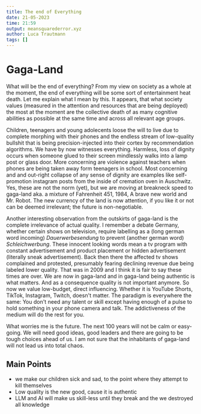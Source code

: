 ```yaml
---
title: The end of Everything
date: 21-05-2023
time: 21:59
output: meansquarederror.xyz
author: Luca Trautmann
tags: []
---
```


# Gaga-Land

What will be the end of everything? From my view on society as a whole at the moment, the end of everything will be some sort of entertainment heat death. Let me explain what I mean by this. It appears, that what society values (measured in the attention and resources that are being deployed) the most at the moment are the collective death of as many cognitive abilities as possible at the same time and across all relevant age groups. 

Children, teenagers and young adolecents loose the will to live due to complete morphing with their phones and the endless stream of low-quality bullshit that is being precision-injected into their cortex by recommendation algorithms. We have by now witnesses everything. Harmless, loss of dignity occurs when someone glued to their screen mindlessly walks into a lamp post or glass door. More concerning are violence against teachers when phones are being taken away form teenagers in school. Most concerning and and out-right collapse of any sense of dignity are examples like self-promotion instagram posts from the inside of cremation oven in Auschwitz. Yes, these are not the norm (yet), but we are moving at breakneck speed to gaga-land aka. a mixture of Fahrenheit 451, 1984, A brave new world and Mr. Robot. The new currency of the land is now attention, if you like it or not can be deemed irrelevant; the future is non-negotiable. 

Another interesting observation from the outskirts of gaga-land is the complete irrelevance of actual quality. I remember a debate Germany, whether certain shows on television, require labelling as a (long german word incoming) _Dauerwerbesendung_ to prevent (another german word) _Schleichwerbung_. These innocent looking words mean a tv program with constant advertisement and product placement or hidden advertisement (literally sneak advertisement). Back then there the affected tv shows complained and protested, presumably fearing declining revenue due being labeled lower quality. That was in 2009 and I think it is fair to say these times are over. We are now in gaga-land and in gaga-land being authentic is what matters. And as a consequence quality is not important anymore. So now we value low-budget, direct influencing. Whether it is YouTube Shorts, TikTok, Instagram, Twitch, doesn't matter. The paradigm is everywhere the same: You don't need any talent or skill except having enough of a pulse to hold something in your phone camera and talk. The addictiveness of the medium will do the rest for you. 

What worries me is the future. The next 100 years will not be calm or easy-going. We will need good ideas, good leaders and there are going to be tough choices ahead of us. I am not sure that the inhabitants of gaga-land will not lead us into total chaos. 


## Main Points
- we make our children sick and sad, to the point where they attempt to kill themselves
- Low quality is the new good, cause it is authentic
- LLM and AI will make us skill-less until they break and the we destroyed all knowledge